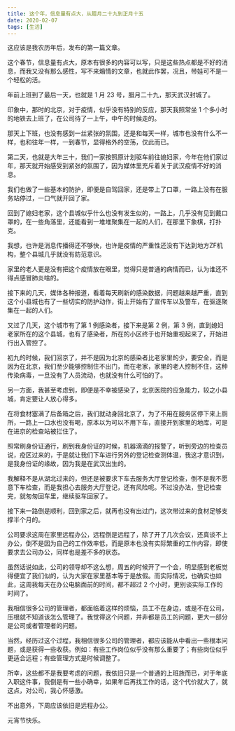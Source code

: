 ```yaml
---
title: 这个年，信息量有点大，从腊月二十九到正月十五
date: 2020-02-07
tags: [生活]
---
```


这应该是我农历年后，发布的第一篇文章。

这个春节，信息量有点大，原本有很多的内容可以写，只是这些热点都是不好的消息，而我又没有那么感性，写不来煽情的文章，也就此作罢，况且，带娃可不是一个轻松的活。

年前上班到了最后一天，也就是 1 月 23 号，腊月二十九，那天武汉封城了。

印象中，那时的北京，对于疫情，似乎没有特别的反应，那天我照常坐 1 个多小时的地铁去上班了，在公司待了一上午，中午的时候走的。

那天上下班，也没有感到一丝紧张的氛围，还是和每天一样，城市也没有什么不一样，也和往年一样，一到春节，显得格外的空荡，仅此而已。

第二天，也就是大年三十，我们一家按照原计划驱车前往媳妇家，今年在他们家过年，那天就开始感受到紧张的氛围了，因为媒体里充斥着关于武汉疫情不好的消息。

我们也做了一些基本的防护，即便是自驾回家，还是带上了口罩，一路上没有在服务站停过，一口气就开回了家。

回到了媳妇老家，这个县城似乎什么也没有发生似的，一路上，几乎没有见到戴口罩的，在一些角落里，还能看到一堆堆聚集在一起的人们，在那里下象棋，打扑克。

我想，也许是消息传播得还不够快，也许是疫情的严重性还没有下达到地方ZF机构，整个县城几乎就没有防范意识。

家里的老人更是没有把这个疫情放在眼里，觉得只是普通的病情而已，认为谁还不得点感冒肺炎啥的。

接下来的几天，媒体各种报道，看着每天刷新的感染数据，问题越来越严重，直到这个小县城也有了一些切实的防护动作，街上开始有了宣传车以及警车，在驱逐聚集在一起的人们。

又过了几天，这个城市有了第 1 例感染者，接下来是第 2 例，第 3 例，直到媳妇老家所在的这个县城，也有了感染者，所在的小区终于也开始重视起来了，开始进行出入管控了。

初九的时候，我们回京了，并不是因为北京的感染者比老家里的少，要安全，而是因为在北京，我们至少能够控制住不出门，而在老家，家里的老人控制不住，这种传染病毒，一旦没有了人员流动，也就没有什么可怕的了。

另一方面，我甚至考虑到，即便是不幸被感染了，北京医院的应急能力，较之小县城，肯定要让人放心得多。

在将食材塞满了后备箱之后，我们就动身回北京了，为了不用在服务区停下来上厕所，一路上一口水也没有喝，原本以为可以不用下车，直接开到家里的地库，可是在进京的检查站被拦住了。

照常刷身份证通行，刷到我身份证的时候，机器滴滴的报警了，听到旁边的检查员说，疫区过来的，于是就让我们下车进行另外的登记检查测体温，我这才意识到，是我身份证的缘故，因为我是在武汉出生的。

我解释不是从湖北过来的，但还是被要求下车去服务大厅登记检查，倒不是我不愿意下车检查，而是我担心去服务大厅登记，还有风险呢。不过没办法，登记检查完，就匆匆回车里，继续驱车回家了。

接下来一路倒是顺利，回到家之后，就再也没有出过门，这次带过来的食材足够支撑半个月的。

公司要求这周在家里远程办公，远程倒是远程了，除了开了几次会议，还真谈不上办公，倒不是因为自己的工作效率低，而是原本也没有实际繁重的工作内容，即使要求去公司办公，同样也是差不多的状态。

虽然话说如此，公司的领导却不这么想，周五的时候开了一个会，明显感到老板觉得便宜了我们似的，认为大家在家里基本等于是放假。而实际情况，也确实也如此，这周我每天在办公电脑面前的时间，都不超过 2 个小时，更别谈实际工作的时间了。

我相信很多公司的管理者，都面临着这样的烦恼，员工不在身边，或是不在公司，压根就不知道该怎么管理了。我觉得这个问题，并非都是员工的问题，更大一部分是公司或者管理者的问题。

当然，经历过这个过程，我相信很多公司的管理者，都应该能从中看出一些根本问题，或是获得一些收获。例如：有些工作岗位似乎没有那么重要了；有些岗位似乎更适合远程；有些管理方式是时候调整了。

所幸，这些都不是我要考虑的问题，我依旧只是一个普通的上班族而已，对于年底入职这件事，我倒是有一些小确幸，如果年后再找工作的话，这个代价就大了，就这点，对公司，我心怀感激。

不出意外，下周应该依旧是远程办公。

元宵节快乐。